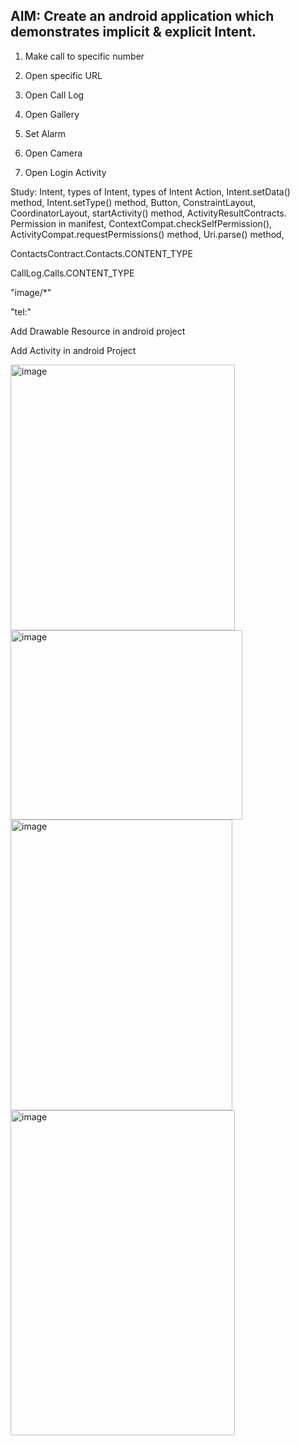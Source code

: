 ## AIM: Create an android application which demonstrates implicit & explicit Intent. 
1. Make call to specific number

2. Open specific URL

3. Open Call Log

4. Open Gallery

5. Set Alarm

6. Open Camera

7. Open Login Activity

Study: Intent, types of Intent, types of Intent Action, Intent.setData() method, Intent.setType() method, Button, ConstraintLayout, CoordinatorLayout, startActivity() method, ActivityResultContracts. Permission in manifest, ContextCompat.checkSelfPermission(), ActivityCompat.requestPermissions() method, Uri.parse() method, 

ContactsContract.Contacts.CONTENT_TYPE

CallLog.Calls.CONTENT_TYPE

"image/*"

"tel:"

Add Drawable Resource in android project

Add Activity in android Project

<img width="359" height="425" alt="image" src="https://github.com/user-attachments/assets/bba8b3a2-521e-407c-8f8d-88cfd80ca753" />

<img width="371" height="303" alt="image" src="https://github.com/user-attachments/assets/8a3fa85b-be81-493b-9bf0-210973776795" />

<img width="355" height="465" alt="image" src="https://github.com/user-attachments/assets/3f59d7e1-1753-4b41-a729-cdcb91d13b5e" />

<img width="359" height="520" alt="image" src="https://github.com/user-attachments/assets/1ab17c39-b030-4ec4-bf8a-16b30a7a3044" />
